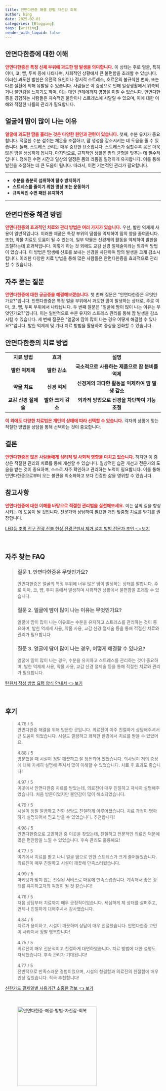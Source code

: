 ```yaml
---
title: 안면다한증 해결 방법 자신감 회복
author: bing
date: 2025-02-01
categories: [Blogging]
tags: [writing]
render_with_liquid: false
---
```



<h2 id='안면다한증_이해'>안면다한증에 대한 이해</h2>

<p><b><span style="color: #ee2323;">안면다한증은 특정 신체 부위에 과도한 땀 발생을 의미합니다.</span></b> 이 상태는 주로 얼굴, 특히 이마, 코, 뺨, 두피 등에 나타나며, 사회적인 상황에서 큰 불편함을 초래할 수 있습니다. 이러한 과도한 발한은 유전적 요인이나 정서적 스트레스, 호르몬의 불규칙한 변화, 또는 다른 질환에 의해 유발될 수 있습니다. 사람들은 이 증상으로 인해 일상생활에서 위축되거나 불안감을 느끼기도 하며, 이는 대인 관계에까지 영향을 미칠 수 있습니다. 안면다한증을 경험하는 사람들은 지속적인 불안이나 스트레스에 시달릴 수 있으며, 이에 대한 이해와 적절한 나름의 관리가 필요합니다.</p>

<h2 id='얼굴_땀_원인'>얼굴에 땀이 많이 나는 이유</h2>

<p><b><span style="color: #ee2323;">얼굴에 과도한 땀을 흘리는 것은 다양한 원인과 관련이 있습니다.</span></b> 첫째, 수분 유지가 중요합니다. 적절한 수분 섭취는 체온을 조절하고, 땀 생성을 감소시키는 데 도움을 줄 수 있습니다. 둘째, 스트레스 관리는 매우 중요한 요소입니다. 스트레스가 심할수록 몸은 더욱 많은 땀을 생성하게 됩니다. 마지막으로, 규칙적인 생활은 땀의 균형을 맞추는 데 필수적입니다. 정해진 수면 시간과 일상의 일정은 몸의 리듬을 일정하게 유지합니다. 이를 통해 발한을 조절하는 데 큰 도움이 됩니다. 따라서, 이런 기본적인 관리가 필요합니다.</p>

<hr />

<ul>
    <li><b>수분을 충분히 섭취하여 탈수 방지하기</b></li>
    <li><b>스트레스를 줄이기 위한 명상 또는 운동하기</b></li>
    <li><b>규칙적인 수면 패턴 유지하기</b></li>
</ul>

<hr />

<h2 id='안면다한증_해결책'>안면다한증 해결 방법</h2>

<p><b><span style="color: #ee2323;">안면다한증의 효과적인 치료와 관리 방법은 여러 가지가 있습니다.</span></b> 우선, 발한 억제제 사용이 일반적입니다. 이러한 제품은 특정 부위의 땀샘을 억제하여 땀의 양을 줄여줍니다. 또한, 약물 치료도 도움이 될 수 있는데, 일부 약물은 신경계의 활동을 억제하여 발한을 조절하는데 효과적입니다. 이렇게 하는 것 외에도 교감 신경 절제술이라는 외과적 방법이 있습니다. 이 방법은 땀샘에 신호를 보내는 신경을 차단하여 땀의 발생을 크게 감소시킵니다. 이러한 다양한 치료 방법을 통해 많은 사람들은 안면다한증을 효과적으로 관리할 수 있습니다.</p>

<h2 id='자주묻는질문'>자주 묻는 질문</h2>

<p><b><span style="color: #ee2323;">안면다한증에 대한 궁금증을 해결해보겠습니다.</span></b> 첫 번째 질문은 "안면다한증은 무엇인가요?"입니다. 안면다한증은 특정 얼굴 부위에서 과도한 땀이 발생하는 상태로, 주로 이마, 코, 뺨, 두피 부위에서 나타납니다. 두 번째 질문은 "얼굴에 땀이 많이 나는 이유는 무엇인가요?"입니다. 이는 일반적으로 수분 유지와 스트레스 관리를 통해 땀 발생을 감소시킬 수 있습니다. 세 번째 질문은 "얼굴에 땀이 많이 나는 경우 어떻게 해결할 수 있나요?"입니다. 발한 억제제 및 기타 치료 방법을 활용하여 증상을 완화할 수 있습니다.</p>

<h2 id='안면다한증_치료법'>안면다한증의 치료 방법</h2>

<table>
    <tr>
        <td style="text-align: center; height: 17px;"><b>치료 방법</b></td>
        <td style="text-align: center; height: 17px;"><b>효과</b></td>
        <td style="text-align: center; height: 17px;"><b>설명</b></td>
    </tr>
    <tr>
        <td style="text-align: center; height: 17px;"><b>발한 억제제</b></td>
        <td style="text-align: center; height: 17px;"><b>발한 감소</b></td>
        <td style="text-align: center; height: 17px;"><b>국소적으로 사용하는 제품으로 땀 분비를 억제</b></td>
    </tr>
    <tr>
        <td style="text-align: center; height: 17px;"><b>약물 치료</b></td>
        <td style="text-align: center; height: 17px;"><b>신경 억제</b></td>
        <td style="text-align: center; height: 17px;"><b>신경계의 과다한 활동을 억제하여 땀 발생 감소</b></td>
    </tr>
    <tr>
        <td style="text-align: center; height: 17px;"><b>교감 신경 절제술</b></td>
        <td style="text-align: center; height: 17px;"><b>발한 크게 감소</b></td>
        <td style="text-align: center; height: 17px;"><b>외과적 방법으로 신경을 차단하여 기능 조절</b></td>
    </tr>
</table>

<p><b><span style="color: #ee2323;">이 외에도 다양한 치료법은 개인의 상태에 따라 선택할 수 있습니다.</span></b> 각자의 상황에 맞는 적절한 방법을 상담을 통해 선택하는 것이 중요합니다.</p>

<h2 id='결론'>결론</h2>

<p><b><span style="color: #ee2323;">안면다한증은 많은 사람들에게 심리적 및 사회적 영향을 미치고 있습니다.</span></b> 하지만 이 증상은 적절한 관리와 치료를 통해 개선할 수 있습니다. 일상적인 습관 개선과 전문가의 도움을 받는 것이 중요하며, 스스로 자주 확인하고 관리하는 노력이 필요합니다. 이를 통해 안면다한증으로부터 오는 불편을 최소화하고 보다 건강한 삶을 영위할 수 있습니다.</p>

<h2 id='참고사항'>참고사항</h2>

<p><b><span style="color: #ee2323;">안면다한증에 대한 이해를 바탕으로 적절한 관리법을 실천해보세요.</span></b> 이는 삶의 질을 향상시키는 데 도움이 될 것입니다. 전문가와 상담하여 필요한 개인 맞춤형 치료를 받기를 권장합니다.</p>


<p><a class="click-button" title="LED등 조명 전구 잔광 잔불 현상 잔광콘덴서 제거 설치 방법 전문가 조언" href="https://24nara.github.io/posts/LED%EB%93%B1-%EC%A1%B0%EB%AA%85-%EC%A0%84%EA%B5%AC-%EC%9E%94%EA%B4%91-%EC%9E%94%EB%B6%88-%ED%98%84%EC%83%81-%EC%9E%94%EA%B4%91%EC%BD%98%EB%8D%B4%EC%84%9C-%EC%A0%9C%EA%B1%B0-%EC%84%A4%EC%B9%98-%EB%B0%A9%EB%B2%95-%EC%A0%84%EB%AC%B8%EA%B0%80-%EC%A1%B0%EC%96%B8/" rel="dofollow">LED등 조명 전구 잔광 잔불 현상 잔광콘덴서 제거 설치 방법 전문가 조언 👈 보기</a></p><br>
<h2 id='자주_찾는_FAQ'>자주 찾는 FAQ</h2>
<div itemscope="" itemtype="https://schema.org/FAQPage"> 
<blockquote> 
<div itemscope="" itemprop="mainEntity" itemtype="https://schema.org/Question"> 
<h3 itemprop="name">질문 1. 안면다한증은 무엇인가요?</h3> 
<div itemscope="" itemprop="acceptedAnswer" itemtype="https://schema.org/Answer"> 
<span itemprop="text"> 
<p>안면다한증은 얼굴의 특정 부위에 너무 많은 땀이 발생하는 상태를 말합니다. 주로 이마, 코, 뺨, 두피 등에서 발생하며 사회적인 상황에서 불편함을 초래할 수 있습니다.</p> 
</span> 
</div> 
</div> 

<div itemscope="" itemprop="mainEntity" itemtype="https://schema.org/Question"> 
<h3 itemprop="name">질문 2. 얼굴에 땀이 많이 나는 이유는 무엇인가요?</h3> 
<div itemscope="" itemprop="acceptedAnswer" itemtype="https://schema.org/Answer"> 
<span itemprop="text"> 
<p>얼굴에 땀이 많이 나는 이유로는 수분을 유지하고 스트레스를 관리하는 것이 중요하며, 발한 억제제 사용, 약물 사용, 교감 신경 절제술 등을 통해 적절한 치료와 관리가 필요합니다.</p> 
</span> 
</div> 
</div> 

<div itemscope="" itemprop="mainEntity" itemtype="https://schema.org/Question"> 
<h3 itemprop="name">질문 3. 얼굴에 땀이 많이 나는 경우, 어떻게 해결할 수 있나요?</h3> 
<div itemscope="" itemprop="acceptedAnswer" itemtype="https://schema.org/Answer"> 
<span itemprop="text"> 
<p>얼굴에 땀이 많이 나는 경우, 수분을 유지하고 스트레스를 관리하는 것이 중요하며, 발한 억제제 사용, 약물 사용, 교감 신경 절제술 등을 통해 적절한 치료와 관리가 필요합니다.</p> 
</span> 
</div> 
</div> 

</blockquote> 
</div>
<p><a class="click-button" title="탄원서 작성 방법 요령 양식 안내서" href="https://24nara.github.io/posts/%ED%83%84%EC%9B%90%EC%84%9C-%EC%9E%91%EC%84%B1-%EB%B0%A9%EB%B2%95-%EC%9A%94%EB%A0%B9-%EC%96%91%EC%8B%9D-%EC%95%88%EB%82%B4%EC%84%9C/" rel="dofollow">탄원서 작성 방법 요령 양식 안내서 👈 보기</a></p><br>
<h2 id='후기'>후기</h2>
<div itemscope itemtype="https://schema.org/Product">
  <blockquote>
  <div itemprop="review" itemscope itemtype="https://schema.org/Review">
      <div itemprop="reviewRating" itemscope itemtype="https://schema.org/Rating"> <span itemprop="ratingValue">4.76</span> / <span itemprop="bestRating">5</span> </div>
      <span itemprop="reviewBody">안면다한증 해결을 위해 방문한 곳입니다. 의료진이 아주 친절하게 상담해주셔서 큰 도움이 되었습니다. 시설도 깔끔하고 쾌적한 환경에서 치료를 받을 수 있었어요.</span>
  </div>
  <br>
  <div itemprop="review" itemscope itemtype="https://schema.org/Review">
      <div itemprop="reviewRating" itemscope itemtype="https://schema.org/Rating"> <span itemprop="ratingValue">4.88</span> / <span itemprop="bestRating">5</span> </div>
      <span itemprop="reviewBody">방문했을 때 시설이 정말 깨끗하고 잘 정돈되어 있었습니다. 의사님이 저의 증상에 대해 자세히 설명해 주셔서 많이 이해할 수 있었습니다. 치료 후 효과도 좋습니다!</span>
  </div>
  <br>
  <div itemprop="review" itemscope itemtype="https://schema.org/Review">
      <div itemprop="reviewRating" itemscope itemtype="https://schema.org/Rating"> <span itemprop="ratingValue">4.97</span> / <span itemprop="bestRating">5</span> </div>
      <span itemprop="reviewBody">이곳에서 안면다한증 치료를 받았는데, 의료진이 매우 친절하고 자세히 설명해주었습니다. 처음 방문이었지만 불안감이 많이 해소되었습니다.</span>
  </div>
  <br>
  <div itemprop="review" itemscope itemtype="https://schema.org/Review">
      <div itemprop="reviewRating" itemscope itemtype="https://schema.org/Rating"> <span itemprop="ratingValue">4.79</span> / <span itemprop="bestRating">5</span> </div>
      <span itemprop="reviewBody">시설이 정말 깔끔하고 전화 상담도 친절하게 이루어졌습니다. 치료 과정이 명확하게 설명되어서 믿고 받을 수 있었습니다. 추천합니다!</span>
  </div>
  <br>
  <div itemprop="review" itemscope itemtype="https://schema.org/Review">
      <div itemprop="reviewRating" itemscope itemtype="https://schema.org/Rating"> <span itemprop="ratingValue">4.98</span> / <span itemprop="bestRating">5</span> </div>
      <span itemprop="reviewBody">안면다한증으로 고민하던 중 이곳을 찾았는데, 친절하고 전문적인 의료진 덕분에 많은 편안함을 느낄 수 있었습니다. 후속 관리도 훌륭해요!</span>
  </div>
  <br>
  <div itemprop="review" itemscope itemtype="https://schema.org/Review">
      <div itemprop="reviewRating" itemscope itemtype="https://schema.org/Rating"> <span itemprop="ratingValue">4.77</span> / <span itemprop="bestRating">5</span> </div>
      <span itemprop="reviewBody">여기에서 치료를 받고 나니 얼굴 땀으로 인한 스트레스가 크게 줄어들었습니다. 의료진이 매우 친절하고 시설이 깨끗해 만족스러웠습니다.</span>
  </div>
  <br>
  <div itemprop="review" itemscope itemtype="https://schema.org/Review">
      <div itemprop="reviewRating" itemscope itemtype="https://schema.org/Rating"> <span itemprop="ratingValue">4.99</span> / <span itemprop="bestRating">5</span> </div>
      <span itemprop="reviewBody">마케팅과 맞지 않는 진실된 서비스로 마음에 만족스럽습니다. 계속해서 좋은 상태를 유지하고자의 여정이 될 것 같습니다!</span>
  </div>
  <br>
  <div itemprop="review" itemscope itemtype="https://schema.org/Review">
      <div itemprop="reviewRating" itemscope itemtype="https://schema.org/Rating"> <span itemprop="ratingValue">4.76</span> / <span itemprop="bestRating">5</span> </div>
      <span itemprop="reviewBody">처음 상담부터 치료까지 매우 긍정적이었습니다. 세심하게 제 상태를 살펴주고, 언제나 친절하게 대해주셔서 감사했습니다.</span>
  </div>
  <br>
  <div itemprop="review" itemscope itemtype="https://schema.org/Review">
      <div itemprop="reviewRating" itemscope itemtype="https://schema.org/Rating"> <span itemprop="ratingValue">4.84</span> / <span itemprop="bestRating">5</span> </div>
      <span itemprop="reviewBody">치료가 용이하고, 시설이 깨끗하며 상담이 매우 친절했습니다. 안면다한증 고민이 사라져서 정말 행복합니다!</span>
  </div>
  <br>
  <div itemprop="review" itemscope itemtype="https://schema.org/Review">
      <div itemprop="reviewRating" itemscope itemtype="https://schema.org/Rating"> <span itemprop="ratingValue">4.75</span> / <span itemprop="bestRating">5</span> </div>
      <span itemprop="reviewBody">의료진이 매우 전문적이고 친절하게 대면하였습니다. 치료 방법에 대한 설명도 자세했습니다. 후속 관리가 기대됩니다!</span>
  </div>
  <br>
  <div itemprop="review" itemscope itemtype="https://schema.org/Review">
      <div itemprop="reviewRating" itemscope itemtype="https://schema.org/Rating"> <span itemprop="ratingValue">4.77</span> / <span itemprop="bestRating">5</span> </div>
      <span itemprop="reviewBody">전반적으로 만족스러운 경험이었으며, 시설의 청결함과 의료진의 친절함에 매우 인상 깊었습니다. 적극 추천합니다!</span>
  </div>
  </blockquote>
</div>
<p><a class="click-button" title="신한카드 결제일별 사용기간 소중한 정보" href="https://24nara.github.io/posts/%EC%8B%A0%ED%95%9C%EC%B9%B4%EB%93%9C-%EA%B2%B0%EC%A0%9C%EC%9D%BC%EB%B3%84-%EC%82%AC%EC%9A%A9%EA%B8%B0%EA%B0%84-%EC%86%8C%EC%A4%91%ED%95%9C-%EC%A0%95%EB%B3%B4/" rel="dofollow">신한카드 결제일별 사용기간 소중한 정보 👈 보기</a></p><br>
<figure class="image"><img src="https://24nara.github.io/assets/img/thumbnail/안면다한증-해결-방법-자신감-회복.webp" alt="안면다한증-해결-방법-자신감-회복" width="256" height="256"></figure>